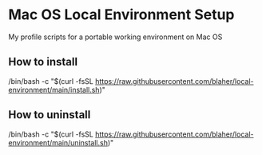 # Mac OS Local Environment Setup
My profile scripts for a portable working environment on Mac OS

## How to install
/bin/bash -c "$(curl -fsSL https://raw.githubusercontent.com/blaher/local-environment/main/install.sh)"

## How to uninstall
/bin/bash -c "$(curl -fsSL https://raw.githubusercontent.com/blaher/local-environment/main/uninstall.sh)"
